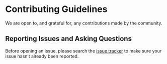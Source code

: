 # Contributing Guidelines

We are open to, and grateful for, any contributions made by the community.

## Reporting Issues and Asking Questions

Before opening an issue, please search the [issue tracker](https://github.com/gabrielbull/react-router-server/issues) 
to make sure your issue hasn’t already been reported.
